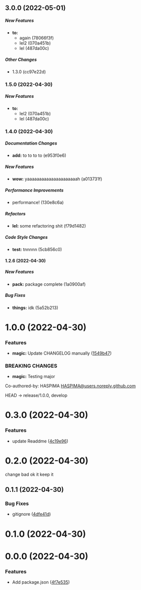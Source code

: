 ## 3.0.0 (2022-05-01)

##### New Features

* **to:**
  *  again (78066f3f)
  *  lel2 (070a451b)
  *  lel (487da00c)

##### Other Changes

*  1.3.0 (cc97e22d)

### 1.5.0 (2022-04-30)

##### New Features

* **to:**
  *  lel2 (070a451b)
  *  lel (487da00c)

### 1.4.0 (2022-04-30)

##### Documentation Changes

* **add:**  to to to to (e953f0e6)

##### New Features

* **wow:**  yaaaaaaaaaaaaaaaaaaaaah (a013731f)

##### Performance Improvements

*  performance! (130e8c6a)

##### Refactors

* **lel:**  some refactoring shit (f79d1482)

##### Code Style Changes

* **test:**  tnnnnn (5cb856c0)

#### 1.2.6 (2022-04-30)

##### New Features

* **pack:**  package complete (1a0900af)

##### Bug Fixes

* **things:**  idk (5a52b213)

# 1.0.0 (2022-04-30)


### Features

* **magic:** Update CHANGELOG manually ([1549b47](https://github.com/IngSoft2-Gr6/tmp-test/commits/1549b479671b04f0552117edef6a4cb303f99d16))


### BREAKING CHANGES

* **magic:** Testing major

Co-authored-by: HASPIMA <HASPIMA@users.noreply.github.com>


HEAD -> release/1.0.0, develop



# 0.3.0 (2022-04-30)

### Features

- update Readdme ([4c19e96](https://github.com/IngSoft2-Gr6/tmp-test/commits/4c19e9625e55e53ac2f3eda55280a432924c6136))

# 0.2.0 (2022-04-30)

change bad ok it keep it

## 0.1.1 (2022-04-30)

### Bug Fixes

- gitignore ([4dfe41d](https://github.com/IngSoft2-Gr6/tmp-test/commits/4dfe41d98af8c69a65bc0c5cb9e27da225a7d8f8))

# 0.1.0 (2022-04-30)

# 0.0.0 (2022-04-30)

### Features

- Add package.json ([4f7e535](https://github.com/IngSoft2-Gr6/tmp-test/commits/4f7e5359206ea0e56668e3c799312a12691d0d4e))
